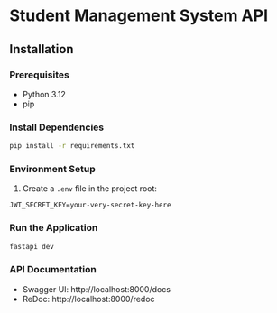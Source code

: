 # Student Management System API

## Installation

### Prerequisites
- Python 3.12
- pip

### Install Dependencies
```bash
pip install -r requirements.txt
```

### Environment Setup
1. Create a `.env` file in the project root:
```
JWT_SECRET_KEY=your-very-secret-key-here
```

### Run the Application
```bash
fastapi dev
```

### API Documentation
- Swagger UI: http://localhost:8000/docs
- ReDoc: http://localhost:8000/redoc 
